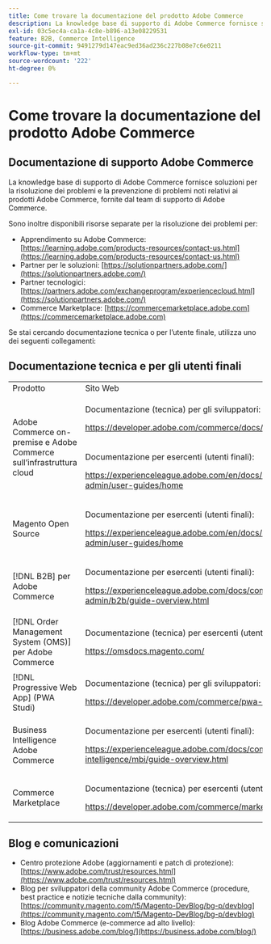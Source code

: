 ```yaml
---
title: Come trovare la documentazione del prodotto Adobe Commerce
description: La knowledge base di supporto di Adobe Commerce fornisce soluzioni per la risoluzione dei problemi e la prevenzione di problemi noti relativi ai prodotti Adobe Commerce, fornite dal team di supporto di Adobe Commerce.
exl-id: 03c5ec4a-ca1a-4c8e-b896-a13e08229531
feature: B2B, Commerce Intelligence
source-git-commit: 9491279d147eac9ed36ad236c227b08e7c6e0211
workflow-type: tm+mt
source-wordcount: '222'
ht-degree: 0%

---
```


# Come trovare la documentazione del prodotto Adobe Commerce

## Documentazione di supporto Adobe Commerce

La knowledge base di supporto di Adobe Commerce fornisce soluzioni per la risoluzione dei problemi e la prevenzione di problemi noti relativi ai prodotti Adobe Commerce, fornite dal team di supporto di Adobe Commerce.

Sono inoltre disponibili risorse separate per la risoluzione dei problemi per:

* Apprendimento su Adobe Commerce: [https://learning.adobe.com/products-resources/contact-us.html](https://learning.adobe.com/products-resources/contact-us.html)
* Partner per le soluzioni: [https://solutionpartners.adobe.com/](https://solutionpartners.adobe.com/)
* Partner tecnologici: [https://partners.adobe.com/exchangeprogram/experiencecloud.html](https://solutionpartners.adobe.com/)
* Commerce Marketplace: [https://commercemarketplace.adobe.com](https://commercemarketplace.adobe.com)

Se stai cercando documentazione tecnica o per l’utente finale, utilizza uno dei seguenti collegamenti:

## Documentazione tecnica e per gli utenti finali

<table>
<tbody>
<tr>
<td>Prodotto</td>
<td>Sito Web</td>
</tr>
<tr>
<td rowspan="2">Adobe Commerce on-premise e Adobe Commerce sull’infrastruttura cloud</td>
<td>
<p>Documentazione (tecnica) per gli sviluppatori:</p>
<p><a href="https://developer.adobe.com/commerce/docs/">https://developer.adobe.com/commerce/docs/</a></p>
</td>
</tr>
<tr>
<td>
<p>Documentazione per esercenti (utenti finali):</p>
<p><a href="https://experienceleague.adobe.com/en/docs/commerce-admin/user-guides/home">https://experienceleague.adobe.com/en/docs/commerce-admin/user-guides/home</a></p>
</td>
</tr>
<tr>
<td>
<p>Magento Open Source</p>
<p> </p>
</td>
<td>
<p>Documentazione per esercenti (utenti finali):</p>
<p><a href="https://experienceleague.adobe.com/en/docs/commerce-admin/user-guides/home">https://experienceleague.adobe.com/en/docs/commerce-admin/user-guides/home</a></p>
</td>
</tr>
<tr>
<td>
<p>[!DNL B2B] per Adobe Commerce</p>
<p> </p>
</td>
<td>
<p>Documentazione per esercenti (utenti finali):</p>
<p><a href="https://experienceleague.adobe.com/docs/commerce-admin/b2b/guide-overview.html">https://experienceleague.adobe.com/docs/commerce-admin/b2b/guide-overview.html</a></p>
</td>
</tr>
<tr>
<td>[!DNL Order Management System (OMS)] per Adobe Commerce</td>
<td>
<p>Documentazione (tecnica) per esercenti (utenti finali) e sviluppatori:</p>
<p><a href="https://omsdocs.magento.com/">https://omsdocs.magento.com/</a></p>
</td>
</tr>
<tr>
<td>[!DNL Progressive Web App] (PWA Studi)</td>
<td>
<p>Documentazione (tecnica) per gli sviluppatori:</p>
<p><a href="https://developer.adobe.com/commerce/pwa-studio/">https://developer.adobe.com/commerce/pwa-studio/</a></p>
</td>
</tr>
<tr>
<td>Business Intelligence Adobe Commerce</td>
<td>
<p>Documentazione per esercenti (utenti finali):</p>
<p><a href="https://experienceleague.adobe.com/docs/commerce-business-intelligence/mbi/guide-overview.html">https://experienceleague.adobe.com/docs/commerce-business-intelligence/mbi/guide-overview.html</a></p>
</td>
</tr>
<tr>
<td>Commerce Marketplace</td>
<td>
<p>Documentazione (tecnica) per esercenti (utenti finali) e sviluppatori:</p>
<p><a href="https://developer.adobe.com/commerce/marketplace/guides/sellers/">https://developer.adobe.com/commerce/marketplace/guides/sellers/</a></p>
</td>
</tr>
</tbody>
</table>


## Blog e comunicazioni

* Centro protezione Adobe (aggiornamenti e patch di protezione): [https://www.adobe.com/trust/resources.html](https://www.adobe.com/trust/resources.html)
* Blog per sviluppatori della community Adobe Commerce (procedure, best practice e notizie tecniche dalla community): [https://community.magento.com/t5/Magento-DevBlog/bg-p/devblog](https://community.magento.com/t5/Magento-DevBlog/bg-p/devblog)
* Blog Adobe Commerce (e-commerce ad alto livello):[https://business.adobe.com/blog/](https://business.adobe.com/blog/)

